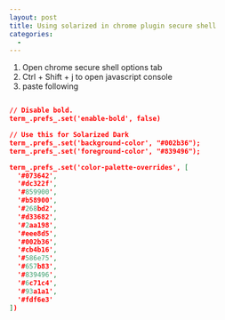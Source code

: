 ```yaml
---
layout: post
title: Using solarized in chrome plugin secure shell
categories:
  -
---
```


1. Open chrome secure shell options tab
2. Ctrl + Shift + j to open javascript console
3. paste following

```json

// Disable bold. 
term_.prefs_.set('enable-bold', false) 

// Use this for Solarized Dark 
term_.prefs_.set('background-color', "#002b36");
term_.prefs_.set('foreground-color', "#839496");

term_.prefs_.set('color-palette-overrides', [
  '#073642', 
  '#dc322f', 
  '#859900', 
  '#b58900', 
  '#268bd2', 
  '#d33682', 
  '#2aa198', 
  '#eee8d5', 
  '#002b36', 
  '#cb4b16', 
  '#586e75', 
  '#657b83', 
  '#839496', 
  '#6c71c4', 
  '#93a1a1', 
  '#fdf6e3'
])

```
